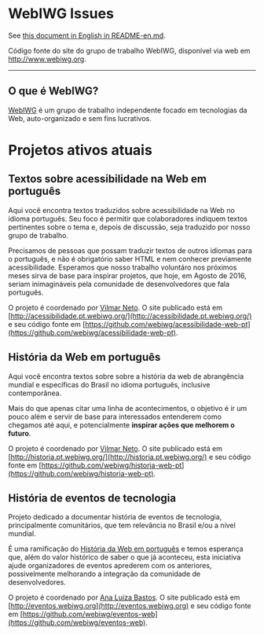 # WebIWG Issues
See [this document in English in README-en.md](README-en.md).

Código fonte do site do grupo de trabalho WebIWG, disponível via
web em http://www.webiwg.org.

---
<!--
  IMPORTANTE: a partir daqui, este arquivo é igual em webiwg-issues e
              webiwg.github.io. Ao fazer edições neste arquivo, edite
              AMBOS os locais!
-->

## O que é WebIWG?

[WebIWG](http://www.webiwg.org) é um grupo de trabalho independente focado em
tecnologias da Web, auto-organizado e sem fins lucrativos.

# Projetos ativos atuais

## Textos sobre acessibilidade na Web em português
Aqui você encontra textos traduzidos sobre acessibilidade na Web no idioma
português. Seu foco é permitir que colaboradores indiquem textos pertinentes
sobre o tema e, depois de discussão, seja traduzido por nosso grupo de
trabalho.

Precisamos de pessoas que possam traduzir textos de outros idiomas para o
português, e não é obrigatório saber HTML e nem conhecer previamente
acessibilidade. Esperamos que nosso trabalho voluntáro nos próximos meses
sirva de base para inspirar projetos, que hoje, em Agosto de 2016, seriam
inimagináveis pela comunidade de desenvolvedores que fala português.

O projeto é coordenado por [Vilmar Neto](https://github.com/Dkmister).
O site publicado está em [http://acessibilidade.pt.webiwg.org/](http://acessibilidade.pt.webiwg.org/)
e seu código fonte em [https://github.com/webiwg/acessibilidade-web-pt](https://github.com/webiwg/acessibilidade-web-pt).

## História da Web em português
Aqui você encontra textos sobre sobre a história da web de abrangência
mundial e específicas do Brasil no idioma português, inclusive contemporânea.

Mais do que apenas citar uma linha de acontecimentos, o objetivo é ir um pouco
além e servir de base para interessados entenderem como chegamos até aqui, e
potencialmente **inspirar ações que melhorem o futuro**.

O projeto é coordenado por [Vilmar Neto](https://github.com/Dkmister).
O site publicado está em [http://historia.pt.webiwg.org/](http://historia.pt.webiwg.org/)
e seu código fonte em [https://github.com/webiwg/historia-web-pt](https://github.com/webiwg/historia-web-pt).

## História de eventos de tecnologia

Projeto dedicado a documentar história de eventos de tecnologia,
principalmente comunitários, que tem relevância no Brasil e/ou a nível mundial.

É uma ramificação do [História da Web em português](https://github.com/webiwg/historia-web-pt)
e temos esperança que, além do valor histórico de saber o que já aconteceu,
esta iniciativa ajude organizadores de eventos aprederem com os anteriores,
possivelmente melhorando a integração da comunidade de desenvolvedores.

O projeto é coordenado por [Ana Luiza Bastos](https://github.com/anabastos).
O site publicado está em [http://eventos.webiwg.org](http://eventos.webiwg.org)
e seu código fonte em [https://github.com/webiwg/eventos-web](https://github.com/webiwg/eventos-web).

